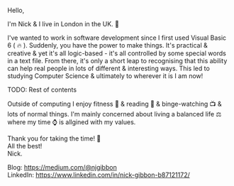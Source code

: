 Hello,

I'm Nick & I live in London in the UK. :city_sunrise:

I've wanted to work in software development since I first used Visual Basic 6 ( 🔥 ). Suddenly, you have the power to make things. It's practical & creative & yet it's all logic-based - it's all controlled by some special words in a text file. From there, it's only a short leap to recognising that this ability can help real people in lots of different & interesting ways. This led to studying Computer Science & ultimately to wherever it is I am now!

TODO: Rest of contents

Outside of computing I enjoy fitness :muscle: & reading :scroll: & binge-watching :tv: & lots of normal things. I'm mainly concerned about living a balanced life :balance_scale: where my time :watch: is allgined with my values.

Thank you for taking the time! :beers:  
All the best!  
Nick.

Blog: https://medium.com/@njgibbon  
LinkedIn: https://www.linkedin.com/in/nick-gibbon-b87121172/

